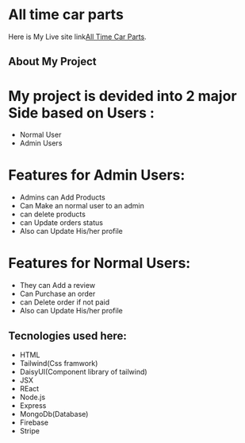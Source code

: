 # All time car parts

Here is My Live site link[All Time Car Parts](https://car-parts-manufacture.firebaseapp.com/).

## About My Project

# My project is devided into 2 major Side based on Users :

- Normal User
- Admin Users

# Features for Admin Users:

- Admins can Add Products
- Can Make an normal user to an admin
- can delete products
- can Update orders status
- Also can Update His/her profile

# Features for Normal Users:

- They can Add a review
- Can Purchase an order
- can Delete order if not paid
- Also can Update His/her profile

## Tecnologies used here:

- HTML
- Tailwind(Css framwork)
- DaisyUI(Component library of tailwind)
- JSX
- REact
- Node.js
- Express
- MongoDb(Database)
- Firebase
- Stripe
